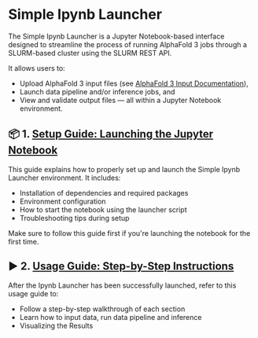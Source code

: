 # Simple Ipynb Launcher

The Simple Ipynb Launcher is a Jupyter Notebook-based interface designed to streamline the process of running AlphaFold 3 jobs through a SLURM-based cluster using the SLURM REST API.

It allows users to:

- Upload AlphaFold 3 input files (see [AlphaFold 3 Input Documentation](https://github.com/google-deepmind/alphafold3/blob/main/docs/input.md)),
- Launch data pipeline and/or inference jobs, and
- View and validate output files — all within a Jupyter Notebook environment.

## 📦 1. [Setup Guide: Launching the Jupyter Notebook](./Setup.md)

This guide explains how to properly set up and launch the Simple Ipynb Launcher environment. It includes:

- Installation of dependencies and required packages  
- Environment configuration  
- How to start the notebook using the launcher script  
- Troubleshooting tips during setup

Make sure to follow this guide first if you're launching the notebook for the first time.

## ▶️ 2. [Usage Guide: Step-by-Step Instructions](./Ipynb.md)

After the Ipynb Launcher has been successfully launched, refer to this usage guide to:
 
- Follow a step-by-step walkthrough of each section  
- Learn how to input data, run data pipeline and inference  
- Visualizing the Results

